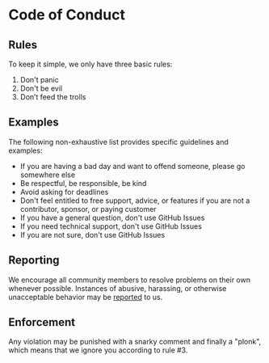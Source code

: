 # Code of Conduct

## Rules ##

To keep it simple, we only have three basic rules:

1. Don't panic
2. Don't be evil
3. Don’t feed the trolls

## Examples ##

The following non-exhaustive list provides specific guidelines and examples:

- If you are having a bad day and want to offend someone, please go somewhere else
- Be respectful, be responsible, be kind
- Avoid asking for deadlines
- Don't feel entitled to free support, advice, or features if you are not a contributor, sponsor, or paying customer
- If you have a general question, don't use GitHub Issues
- If you need technical support, don't use GitHub Issues
- If you are not sure, don't use GitHub Issues

## Reporting ## 

We encourage all community members to resolve problems on their own whenever possible. Instances of abusive, 
harassing, or otherwise unacceptable behavior may be [reported](https://photoprism.app/contact) to us.

## Enforcement ## 

Any violation may be punished with a snarky comment and finally a "plonk", which means that we ignore you 
according to rule #3.
